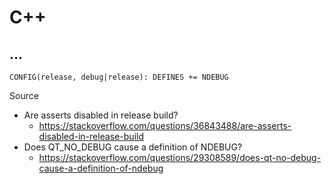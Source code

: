 # C++

## ...

```
CONFIG(release, debug|release): DEFINES += NDEBUG
```

Source

- Are asserts disabled in release build?
  - https://stackoverflow.com/questions/36843488/are-asserts-disabled-in-release-build
- Does QT_NO_DEBUG cause a definition of NDEBUG?
  - https://stackoverflow.com/questions/29308589/does-qt-no-debug-cause-a-definition-of-ndebug
